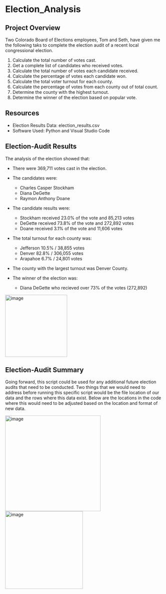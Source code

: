 # Election_Analysis

## Project Overview
Two Colorado Board of Elections employees, Tom and Seth, have given me the following taks to complete the election audit of a recent local congressional election. 

1. Calculate the total number of votes cast.
2. Get a complete list of candidates who received votes.
3. Calculate the total number of votes each candidate received.
4. Calculate the percentage of votes each candidate won.
5. Calculate the total voter turnout for each county. 
6. Calculate the percentage of votes from each county out of total count.
7. Determine the county with the highest turnout.
8. Determine the winner of the election based on popular vote.

## Resources
- Election Results Data: election_results.csv
- Software Used: Python and Visual Studio Code

## Election-Audit Results
The analysis of the election showed that:
- There were 369,711 votes cast in the election.
- The candidates were:
  - Charles Casper Stockham
  - Diana DeGette
  - Raymon Anthony Doane
- The candidate results were:
  -   Stockham received 23.0% of the vote and 85,213 votes
  -   DeGette received 73.8% of the vote and 272,892 votes
  -   Doane received 3.1% of the vote and 11,606 votes
     
- The total turnout for each county was:
  -   Jefferson 10.5% / 38,855 votes
  -   Denver    82.8% / 306,055 votes
  -   Arapahoe  6.7% / 24,801 votes
- The county with the largest turnout was Denver County. 
- The winner of the election was:
  - Diana DeGette who recieved over 73% of the votes (272,892)

<img width="198" alt="image" src="https://user-images.githubusercontent.com/96085210/149626652-24ddbdd5-c36f-4d0b-b3a7-943af96ef2d4.png">


## Election-Audit Summary
Going forward, this script could be used for any additional future election audits that need to be conducted. Two things that we would need to address before running this specific script would be the file location of our data and the rows where this data exist. Below are the locations in the code where this would need to be adjusted based on the location and format of new data. 

<img width="305" alt="image" src="https://user-images.githubusercontent.com/96085210/149626743-c60b00be-46b9-49d2-a18d-e91ce1106170.png">
<img width="248" alt="image" src="https://user-images.githubusercontent.com/96085210/149626748-59cdf865-38fa-4783-8dc3-e4a8a62b38fb.png">

